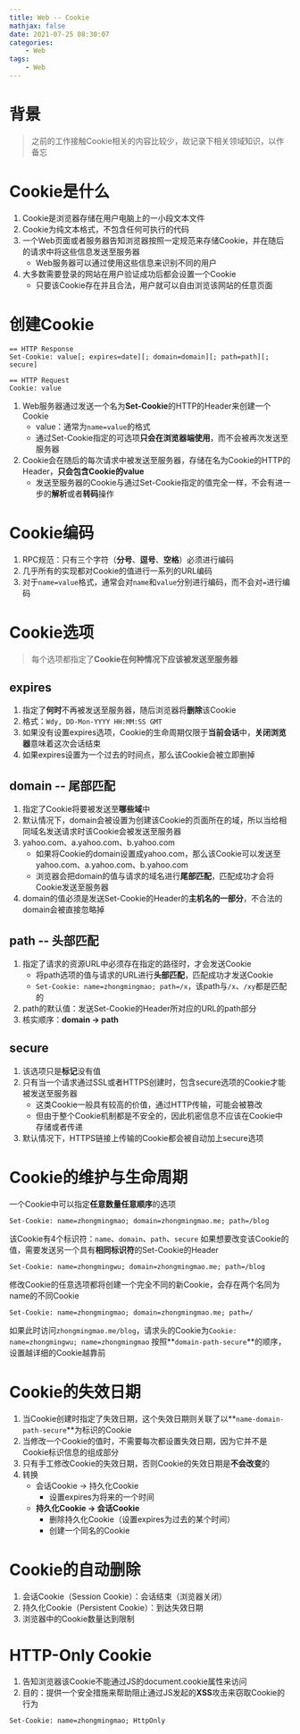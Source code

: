 ```yaml
---
title: Web -- Cookie
mathjax: false
date: 2021-07-25 08:30:07
categories:
    - Web
tags:
    - Web
---
```


# 背景
> 之前的工作接触Cookie相关的内容比较少，故记录下相关领域知识，以作备忘

# Cookie是什么

1. Cookie是浏览器存储在用户电脑上的一小段文本文件
2. Cookie为纯文本格式，不包含任何可执行的代码
3. 一个Web页面或者服务器告知浏览器按照一定规范来存储Cookie，并在随后的请求中将这些信息发送至服务器
   - Web服务器可以通过使用这些信息来识别不同的用户
4. 大多数需要登录的网站在用户验证成功后都会设置一个Cookie
   - 只要该Cookie存在并且合法，用户就可以自由浏览该网站的任意页面

<!-- more -->

# 创建Cookie

```
== HTTP Response
Set-Cookie: value[; expires=date][; domain=domain][; path=path][; secure]

== HTTP Request
Cookie: value
```

1. Web服务器通过发送一个名为**Set-Cookie**的HTTP的Header来创建一个Cookie
   - value：通常为`name=value`的格式
   - 通过Set-Cookie指定的可选项**只会在浏览器端使用**，而不会被再次发送至服务器
2. Cookie会在随后的每次请求中被发送至服务器，存储在名为Cookie的HTTP的Header，**只会包含Cookie的value**
   - 发送至服务器的Cookie与通过Set-Cookie指定的值完全一样，不会有进一步的**解析**或者**转码**操作

# Cookie编码

1. RPC规范：只有三个字符（**分号**、**逗号**、**空格**）必须进行编码
2. 几乎所有的实现都对Cookie的值进行一系列的URL编码
3. 对于`name=value`格式，通常会对`name`和`value`分别进行编码，而不会对`=`进行编码

# Cookie选项

> 每个选项都指定了**Cookie在何种情况下应该被发送至服务器**

## expires

1. 指定了**何时**不再被发送至服务器，随后浏览器将**删除**该Cookie
2. 格式：`Wdy, DD-Mon-YYYY HH:MM:SS GMT`
3. 如果没有设置expires选项，Cookie的生命周期仅限于**当前会话**中，**关闭浏览器**意味着这次会话结束
4. 如果expires设置为一个过去的时间点，那么该Cookie会被立即删掉

## domain -- 尾部匹配

1. 指定了Cookie将要被发送至**哪些域**中
2. 默认情况下，domain会被设置为创建该Cookie的页面所在的域，所以当给相同域名发送请求时该Cookie会被发送至服务器
3. yahoo.com、a.yahoo.com、b.yahoo.com
   - 如果将Cookie的domain设置成yahoo.com，那么该Cookie可以发送至yahoo.com、a.yahoo.com、b.yahoo.com
   - 浏览器会把domain的值与请求的域名进行**尾部匹配**，匹配成功才会将Cookie发送至服务器
4. domain的值必须是发送Set-Cookie的Header的**主机名的一部分**，不合法的domain会被直接忽略掉

## path -- 头部匹配

1. 指定了请求的资源URL中必须存在指定的路径时，才会发送Cookie
   - 将path选项的值与请求的URL进行**头部匹配**，匹配成功才发送Cookie
   - `Set-Cookie: name=zhongmingmao; path=/x`，该path与`/x`、`/xy`都是匹配的
2. path的默认值：发送Set-Cookie的Header所对应的URL的path部分
3. 核实顺序：**domain -> path**

## secure

1. 该选项只是**标记**没有值
2. 只有当一个请求通过SSL或者HTTPS创建时，包含secure选项的Cookie才能被发送至服务器
   - 这类Cookie一般具有较高的价值，通过HTTP传输，可能会被篡改
   - 但由于整个Cookie机制都是不安全的，因此机密信息不应该在Cookie中存储或者传递
3. 默认情况下，HTTPS链接上传输的Cookie都会被自动加上secure选项

# Cookie的维护与生命周期

一个Cookie中可以指定**任意数量任意顺序**的选项

```
Set-Cookie: name=zhongmingmao; domain=zhongmingmao.me; path=/blog
```

该Cookie有4个标识符：`name`、`domain`、`path`、`secure`
如果想要改变该Cookie的值，需要发送另一个具有**相同标识符**的Set-Cookie的Header

```
Set-Cookie: name=zhongmingwu; domain=zhongmingmao.me; path=/blog
```

修改Cookie的任意选项都将创建一个完全不同的新Cookie，会存在两个名同为name的不同Cookie

```
Set-Cookie: name=zhongmingmao; domain=zhongmingmao.me; path=/
```

如果此时访问`zhongmingmao.me/blog`，请求头的Cookie为`Cookie: name=zhongmingwu; name=zhongmingmao`
按照**`domain-path-secure`**的顺序，设置越详细的Cookie越靠前

# Cookie的失效日期

1. 当Cookie创建时指定了失效日期，这个失效日期则关联了以**`name-domain-path-secure`**为标识的Cookie
2. 当修改一个Cookie的值时，不需要每次都设置失效日期，因为它并不是Cookie标识信息的组成部分
3. 只有手工修改Cookie的失效日期，否则Cookie的失效日期是**不会改变**的
4. 转换
   - 会话Cookie -> 持久化Cookie
     - 设置expires为将来的一个时间
   - **持久化Cookie -> 会话Cookie**
     - 删除持久化Cookie（设置expires为过去的某个时间）
     - 创建一个同名的Cookie

# Cookie的自动删除

1. 会话Cookie（Session Cookie）：会话结束（浏览器关闭）
2. 持久化Cookie（Persistent Cookie）：到达失效日期
3. 浏览器中的Cookie数量达到限制

# HTTP-Only Cookie

1. 告知浏览器该Cookie不能通过JS的document.cookie属性来访问
2. 目的：提供一个安全措施来帮助阻止通过JS发起的**XSS**攻击来窃取Cookie的行为

```
Set-Cookie: name=zhongmingmao; HttpOnly
```





